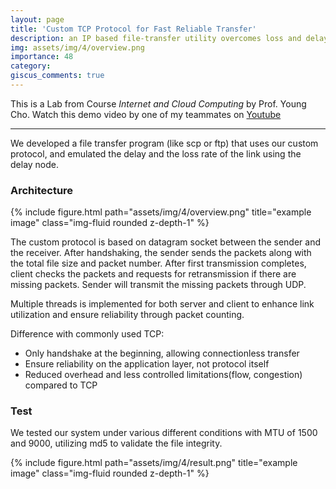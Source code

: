 ```yaml
---
layout: page
title: 'Custom TCP Protocol for Fast Reliable Transfer'
description: an IP based file-transfer utility overcomes loss and delay
img: assets/img/4/overview.png
importance: 48
category:
giscus_comments: true
---
```


This is a Lab from Course *Internet and Cloud Computing* by Prof. Young Cho. 
Watch this demo video by one of my teammates on [Youtube](https://youtu.be/Z-tlv-LT8fo)

---

We developed a file transfer program (like scp or ftp) that uses our custom protocol,
and emulated the delay and the loss rate of the link using the delay node. 

### Architecture

<div class="row">
    <div class="col-sm mt-3 mt-md-0">
        {% include figure.html path="assets/img/4/overview.png" title="example image" class="img-fluid rounded z-depth-1" %}
    </div>
</div>

The custom protocol is based on datagram socket between the sender and the receiver. 
After handshaking, the sender sends the packets along with the total file size and packet number.
After first transmission completes, client checks the packets and requests for retransmission if there are missing packets.
Sender will transmit the missing packets through UDP.

Multiple threads is implemented for both server and client to enhance link utilization and ensure reliability through packet counting.

Difference with commonly used TCP:
- Only handshake at the beginning, allowing connectionless transfer
- Ensure reliability on the application layer, not protocol itself
- Reduced overhead and less controlled limitations(flow, congestion) compared to TCP

### Test

We tested our system under various different conditions with MTU of 1500 and 9000, utilizing md5 to validate the file integrity.

<div class="row">
    <div class="col-sm mt-3 mt-md-0">
        {% include figure.html path="assets/img/4/result.png" title="example image" class="img-fluid rounded z-depth-1" %}
    </div>
</div>

